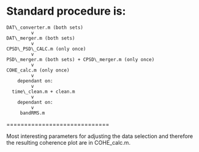 Standard procedure is:
=============================
```
DAT\_converter.m (both sets) 
	     v
DAT\_merger.m (both sets)
	     v
CPSD\_PSD\_CALC.m (only once)
 	     v
PSD\_merger.m (both sets) + CPSD\_merger.m (only once)
	     v
COHE_calc.m (only once)
	     v
    dependant on:
	     v
  time\_clean.m + clean.m
	     v
	dependant on:
	     v			     
	 bandRMS.m
```
=============================

Most interesting parameters for adjusting the data selection and therefore the resulting coherence plot are in COHE\_calc.m.
